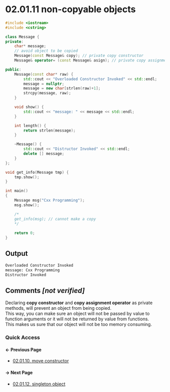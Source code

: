 # 02.01.11 non-copyable objects

```cxx
#include <iostream>
#include <cstring>

class Message {
private:
    char* message;
    // avoid object to be copied
    Message(const Message& copy); // private copy constructor
    Message& operator= (const Message& asign); // private copy assignment operator

public:
    Message(const char* raw) {
        std::cout << "Overloaded Constructor Invoked" << std::endl;
        message = nullptr;
        message = new char[strlen(raw)+1];
        strcpy(message, raw);
    }

    void show() {
        std::cout << "message: " << message << std::endl;
    }

    int length() {
        return strlen(message);
    }

    ~Message() {
        std::cout << "Distructor Invoked" << std::endl;
        delete [] message;
    }
};

void get_info(Message tmp) {
    tmp.show();
}

int main()
{
    Message msg("Cxx Programming");
    msg.show();

    /*
    get_info(msg); // cannot make a copy
    */
    
    return 0;
}

```

## Output

```txt
Overloaded Constructor Invoked
message: Cxx Programming
Distructor Invoked
```

## Comments *[not verified]*

Declaring **copy constructor** and **copy assignment operator** as private methods, will prevent an object from being copied.  
This way, you can make sure an object will not be passed by value to function arguments or it will not be returned by value from functions.  
This makes us sure that our object will not be too memory consuming.

### Quick Access

<div class="previous_page pagination">

#### &#8592; Previous Page

* [02.01.10. move constructor](./../../02.object_oriented/01.classes&objects/10.move_constructor.md)

</div>
<div class="next_page pagination">

#### &#8594; Next Page

* [02.01.12. singleton object](./../../02.object_oriented/01.classes&objects/12.singleton.md)

</div>
